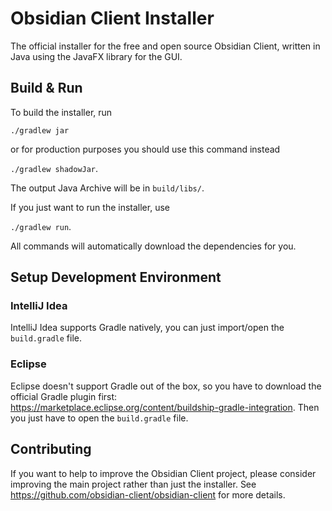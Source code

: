 # Obsidian Client Installer

The official installer for the free and open source Obsidian Client,
written in Java using the JavaFX library for the GUI.

## Build & Run

To build the installer, run

`./gradlew jar`

or for production purposes you should use this command instead

`./gradlew shadowJar`.

The output Java Archive will be in `build/libs/`.

If you just want to run the installer, use

`./gradlew run`.

All commands will automatically download the dependencies for you.

## Setup Development Environment

### IntelliJ Idea
IntelliJ Idea supports Gradle natively, you can just import/open the `build.gradle` file.

### Eclipse
Eclipse doesn't support Gradle out of the box, so you have to download the official Gradle plugin first:
<https://marketplace.eclipse.org/content/buildship-gradle-integration>.
Then you just have to open the `build.gradle` file.

## Contributing

If you want to help to improve the Obsidian Client project,
please consider improving the main project rather than just the installer.
See <https://github.com/obsidian-client/obsidian-client> for more details.